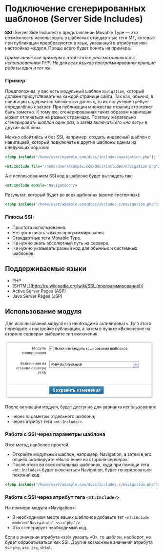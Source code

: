 # Подключение сгенерированных шаблонов (Server Side Includes)

**SSI** (Server Side Includes) в представлении Movable Type — это возможность использовать в шаблонах стандартные теги MT, которые при публикации преобразуются в язык, указанный в атрибутах или настройках модуля. Проще всего будет понять на примере.

_Примечание: все примеры в этой статье рассматриваются с использованием PHP. Но для всех языков программирования принцип работы один и тот же._

### Пример

Предположим, у вас есть модульный шаблон `Navigation`, который должен присутствовать на каждой странице сайта. Так как, обычно, в навигации содержится множество данных, то их получение требует определённых затрат. При публикации множества страниц это может быть заметно. К тому же, сгенерированная таких образом навигация может отличаться на разных страницах. Поэтому желательно _сгенерировать шаблон один раз_, а затем _включать его «на лету»_ в другие шаблоны.

Можно обойтийсь и без SSI, например, создать индексный шаблон с навигацией, который подключать в другие шаблоны одним из следующих образов:

```php
<?php include("/home/user/example.com/docs/includes/navigation.php"); ?>
```

```xml
<mt:Include file="/home/user/example.com/docs/includes/navigation.php"/>
```

А с использованием SSI код в шаблоне будет выглядеть так:

```xml
<mt:Include module="Navigation"/>
```

Результат, который будет во всех шаблонах (кроме системных):
```php
<?php include("/home/user/axample.com/docs/includes_c/navigation.php"); ?>
```

### Плюсы SSI:

* Простота использования.
* Не нужно знать языков программирования.
* Стандартные теги Movable Type.
* Не нужно знать абсолютный путь на сервере.
* Не нужно указывать разный код для обычных и системных шаблонов.

## Поддерживаемые языки

* PHP
* [SHTML](http://ru.wikipedia.org/wiki/SSI_(программирование\))
* Active Server Pages (ASP)
* Java Server Pages (JSP)

## Использование модуля

Для использования модуля его необходимо активировать. Для этого перейдите к настройке публикации, а затем в пункте «Включение на стороне сервера» выберите тип включения.

<img src="./assets/mt-ssi-active.png" alt="SSI"/>

После активации модуля, будет доступно для варианта использования:

* через параметры отдельного шаблона;
* через атрибут тега `<mt:Include/>`.

### Работа с SSI через параметры шаблона

Этот метод наиболее простой. 

* Откройте модульный шаблон, например, Navigation, а затем в его опциях активируйте «Включение на стороне сервера».
* После этого во всех остальных шаблонах, куда при помощи тега `<mt:Include/>` будет включаться Navigation, будет генерироваться похожий код:

```php
<?php include("/home/user/axample.com/docs/includes_c/navigation.php"); ?>
```

### Работа с SSI через атрибут тега `<mt:Include/>`

На примере модуля «Navigation»:

* В необходимом месте ваших шаблонов добавьте тег `<mt:Include module="Navigation" ssi="php"/>`
* Это сгенерирует необходимый код.

Если в значении атрибута «ssi» указать «0», то шаблон, наоборот, не будет обрабатываться как SSI.
Другие возможные значения атрибута ssi: `php`, `asp`, `jsp`, `shtml`.
